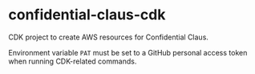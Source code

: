 # confidential-claus-cdk
CDK project to create AWS resources for Confidential Claus.

Environment variable `PAT` must be set to a GitHub personal access token when running CDK-related commands.
